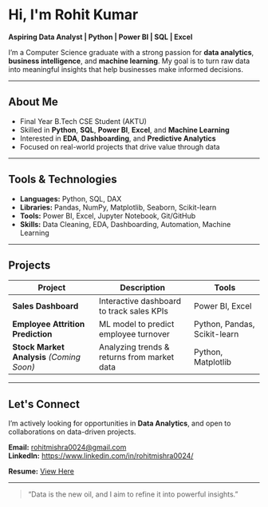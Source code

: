 # Hi, I'm Rohit Kumar

**Aspiring Data Analyst | Python | Power BI | SQL | Excel**

I’m a Computer Science graduate with a strong passion for **data analytics**, **business intelligence**, and **machine learning**. My goal is to turn raw data into meaningful insights that help businesses make informed decisions.

---

## About Me

- Final Year B.Tech CSE Student (AKTU)
- Skilled in **Python**, **SQL**, **Power BI**, **Excel**, and **Machine Learning**
- Interested in **EDA**, **Dashboarding**, and **Predictive Analytics**
- Focused on real-world projects that drive value through data

---

## Tools & Technologies

- **Languages:** Python, SQL, DAX  
- **Libraries:** Pandas, NumPy, Matplotlib, Seaborn, Scikit-learn  
- **Tools:** Power BI, Excel, Jupyter Notebook, Git/GitHub  
- **Skills:** Data Cleaning, EDA, Dashboarding, Automation, Machine Learning

---

## Projects

| Project | Description | Tools |
|--------|-------------|-------|
| **Sales Dashboard** | Interactive dashboard to track sales KPIs | Power BI, Excel |
| **Employee Attrition Prediction** | ML model to predict employee turnover | Python, Pandas, Scikit-learn |
| **Stock Market Analysis** *(Coming Soon)* | Analyzing trends & returns from market data | Python, Matplotlib |

---

## Let's Connect

I’m actively looking for opportunities in **Data Analytics**, and open to collaborations on data-driven projects.

**Email:** rohitmishra0024@gmail.com  
**LinkedIn:** https://www.linkedin.com/in/rohitmishra0024/ 

**Resume:** [View Here](#)

---

> “Data is the new oil, and I aim to refine it into powerful insights.”


